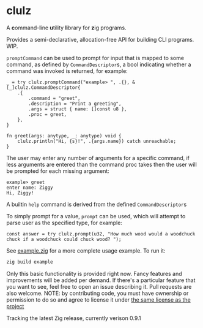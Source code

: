 # clulz
A **c**ommand-**l**ine **u**tility **l**ibrary for **z**ig programs.

Provides a semi-declarative, allocation-free API for building CLI programs. WIP.

`promptCommand` can be used to prompt for input that is mapped to some command, as defined by `CommandDescriptor`s, a bool indicating whether a command was invoked is returned, for example:
```zig
_ = try clulz.promptCommand("example> ", .{}, &[_]clulz.CommandDescriptor{
    .{
        .command = "greet",
        .description = "Print a greeting",
        .args = struct { name: []const u8 },
        .proc = greet,
    },
}

fn greet(args: anytype, _: anytype) void {
    clulz.println("Hi, {s}!", .{args.name}) catch unreachable;
}
```

The user may enter any number of arguments for a specific command, if less arguments are entered than the command proc takes then the user will be prompted for each missing argument:
```
example> greet   
enter name: Ziggy
Hi, Ziggy!
```

A builtin `help` command is derived from the defined `CommandDescriptor`s

To simply prompt for a value, `prompt` can be used, which will attempt to parse user as the specified type, for example:
```zig
const answer = try clulz.prompt(u32, "How much wood would a woodchuck chuck if a woodchuck could chuck wood? ");
```

See [example.zig](src/example.zig) for a more complete usage example. To run it:
```sh
zig build example
```

Only this basic functionality is provided right now. Fancy features and improvements will be added per demand. If there's a particular feature that you want to see, feel free to open an issue describing it. Pull requests are also welcome. NOTE: by contributing code, you must have ownership or permission to do so and agree to license it under [the same license as the project](./LICENSE)

Tracking the latest Zig release, currently verison 0.9.1
